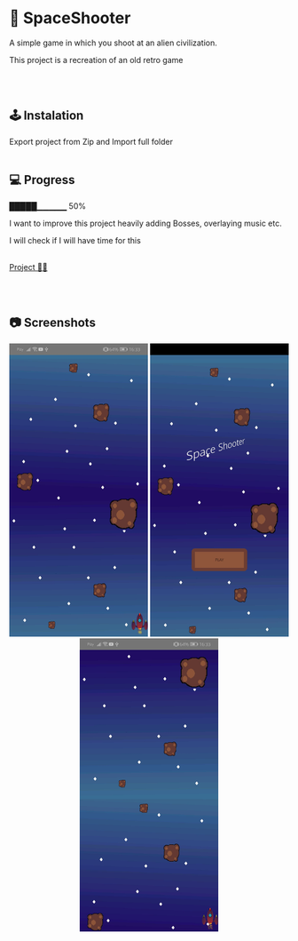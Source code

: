 # 🚀 SpaceShooter
A simple game in which you shoot at an alien civilization.

This project is a recreation of an old retro game


<br /><br/>
## 🕹️ Instalation
Export project from Zip and Import full folder
<br /><br/>


## 💻 Progress

█████▁▁▁▁▁ 50%
 
I want to improve this project heavily adding Bosses, overlaying music etc.

I will check if I will have time for this
<br/><br/>

<a href="https://trello.com/b/DnXdZ71w/space-shooter" alt="Project">Project 🧑‍🚀</a>


<br /><br/>
## 📷 Screenshots

<p align="center">
   <img src="photo5.jpg" width="250" alt="photo2">
    <img src="photo4.jpg" width="250" alt="photo1">
   <img src="photo6.jpg" width="250" alt="photo3">
</p>


